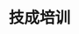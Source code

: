 ---
description: 接地气，就是这种潮乎乎的感觉！
layout: post
results:
- currency: CNY
  version: '1.0'
  artistId: 1132617097
  primaryGenreName: Education
  artworkUrl60: http://is1.mzstatic.com/image/thumb/Purple60/v4/cf/24/19/cf24196d-8cd1-6c50-cb76-10f019a5ae99/source/60x60bb.jpg
  minimumOsVersion: '8.0'
  appletvScreenshotUrls: &a []
  sellerName: ShenZhen JiCheng Technology Co.,LTD.
  supportedDevices:
  - iPad2Wifi
  - iPad23G
  - iPhone4S
  - iPadThirdGen
  - iPadThirdGen4G
  - iPhone5
  - iPodTouchFifthGen
  - iPadFourthGen
  - iPadFourthGen4G
  - iPadMini
  - iPadMini4G
  - iPhone5c
  - iPhone5s
  - iPhone6
  - iPhone6Plus
  - iPodTouchSixthGen
  genres:
  - 教育
  - 工具
  currentVersionReleaseDate: '2016-07-30T16:18:26Z'
  trackName: 技成培训
  isVppDeviceBasedLicensingEnabled: true
  description: '技成培训网ios客户端.

    自动化行业课程最全的学习神器

    包含电工、西门子、三菱、欧姆龙，伺服、触摸屏、变频器、数控、组态、单片机......

    这里有最全的自动化行业课程体系，

    可在线学习，更可离线观看，让您时刻都能高效学习权威的专业课程'
  price: 0
  trackId: 1132617098
  releaseDate: '2016-07-30T16:18:26Z'
  advisories: *a
  screenshotUrls:
  - http://a4.mzstatic.com/us/r30/Purple30/v4/f6/2d/64/f62d6470-0f39-6d59-2d9e-b4f51c1cac4f/screen696x696.jpeg
  - http://a5.mzstatic.com/us/r30/Purple18/v4/61/7b/ad/617bad23-87a3-bb4a-82d2-864b4091ef4b/screen696x696.jpeg
  - http://a3.mzstatic.com/us/r30/Purple60/v4/21/c5/3c/21c53c9b-73f9-fba8-bcc0-05a1c92104a5/screen696x696.jpeg
  - http://a5.mzstatic.com/us/r30/Purple30/v4/24/94/dc/2494dc6b-b3cc-290e-bdf8-358659a885c3/screen696x696.jpeg
  artistViewUrl: https://itunes.apple.com/cn/developer/shenzhen-jicheng-technology/id1132617097?uo=4
  primaryGenreId: 6017
  kind: software
  fileSizeBytes: '12959900'
  bundleId: i.com.jcpeixun.JCiOSV1
  trackContentRating: 4+
  contentAdvisoryRating: 4+
  trackCensoredName: 技成培训
  isGameCenterEnabled: false
  artistName: ShenZhen JiCheng Technology Co.,LTD.
  languageCodesISO2A:
  - EN
  - ZH
  features: *a
  wrapperType: software
  artworkUrl512: http://is1.mzstatic.com/image/thumb/Purple60/v4/cf/24/19/cf24196d-8cd1-6c50-cb76-10f019a5ae99/source/512x512bb.jpg
  artworkUrl100: http://is1.mzstatic.com/image/thumb/Purple60/v4/cf/24/19/cf24196d-8cd1-6c50-cb76-10f019a5ae99/source/100x100bb.jpg
  trackViewUrl: https://geo.itunes.apple.com/cn/app/ji-cheng-pei-xun/id1132617098?mt=8&uo=4
  formattedPrice: 免费
  genreIds:
  - '6017'
  - '6002'
  ipadScreenshotUrls: *a
category: 教育
tags: tag1
resultCount: 1
title: 技成培训

---